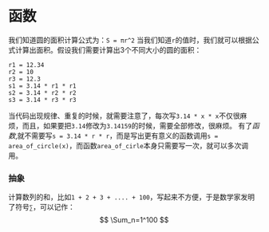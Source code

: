 # 函数
我们知道圆的面积计算公式为：`S = πr^2`
当我们知道`r`的值时，我们就可以根据公式计算出面积。假设我们需要计算出3个不同大小的圆的面积：
```
r1 = 12.34
r2 = 10
r3 = 12.3
s1 = 3.14 * r1 * r1
s2 = 3.14 * r2 * r2
s3 = 3.14 * r3 * r3
```
当代码出现规律、重复的时候，就需要注意了，每次写`3.14 * x * x`不仅很麻烦，而且，如果要把`3.14`修改为`3.14159`的时候，需要全部修改，很麻烦。
有了*函数*,就不需要写`s = 3.14 * r * r`，而是写出更有意义的函数调用`s = area_of_circle(x)`，而函数`area_of_cirle`本身只需要写一次，就可以多次调用。
### 抽象
计算数列的和，比如`1 + 2 + 3 + .... + 100`，写起来不方便，于是数学家发明了符号`∑`，可以记作：
$$
\Sum_n=1^100
$$
